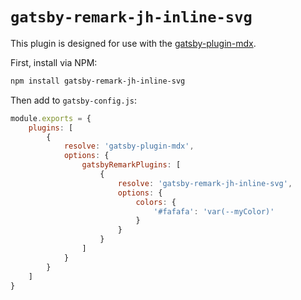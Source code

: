 # `gatsby-remark-jh-inline-svg`

This plugin is designed for use with the [gatsby-plugin-mdx](https://github.com/gatsbyjs/gatsby/tree/master/packages/gatsby-plugin-mdx).

First, install via NPM:

```sh
npm install gatsby-remark-jh-inline-svg
```

Then add to `gatsby-config.js`:

```js
module.exports = {
    plugins: [
        {
            resolve: 'gatsby-plugin-mdx',
            options: {
                gatsbyRemarkPlugins: [
                    {
                        resolve: 'gatsby-remark-jh-inline-svg',
                        options: {
                            colors: {
                                '#fafafa': 'var(--myColor)'
                            }
                        }
                    }
                ]
            }
        }
    ]
}
```
